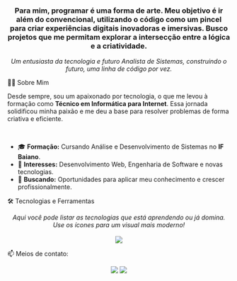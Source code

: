 <h3 align="center">Para mim, programar é uma forma de arte. Meu objetivo é ir além do convencional, utilizando o código como um pincel para criar experiências digitais inovadoras e imersivas. Busco projetos que me permitam explorar a intersecção entre a lógica e a criatividade.</h3>

<p align="center">
  <em>Um entusiasta da tecnologia e futuro Analista de Sistemas, construindo o futuro, uma linha de código por vez.</em>
</p>




<p


</p>

  👨‍💻 Sobre Mim

<p>
  Desde sempre, sou um apaixonado por tecnologia, o que me levou à formação como <strong>Técnico em Informática para Internet</strong>. Essa jornada solidificou minha paixão e me deu a base para resolver problemas de forma criativa e eficiente.
</p>

<br>

- 🎓 **Formação:** Cursando Análise e Desenvolvimento de Sistemas no **IF Baiano**.
- 🌱 **Interesses:** Desenvolvimento Web, Engenharia de Software e novas tecnologias.
- 💼 **Buscando:** Oportunidades para aplicar meu conhecimento e crescer profissionalmente.




<p

</p>

 🛠️ Tecnologias e Ferramentas

<p align="center">
  <em>Aqui você pode listar as tecnologias que está aprendendo ou já domina. Use os ícones para um visual mais moderno!</em>
  <br><br>
  <a href="https://skillicons.dev">
    <img src="https://skillicons.dev/icons?i=html,github,vscode" />
  </a>
</p>


<p


</p>


 📫 Meios de contato:


<p align="center">
  <a href="https://www.instagram.com/guta_nl/" target="_blank"><img src="https://img.shields.io/badge/-Instagram-%23E4405F?style=for-the-badge&logo=instagram&logoColor=white" target="_blank"></a>
  <a href="mailto:gustavonogueiralima3@gmail.com"><img src="https://img.shields.io/badge/-Gmail-%23333?style=for-the-badge&logo=gmail&logoColor=white" target="_blank"></a>
</p>
